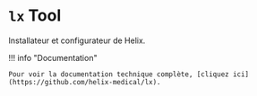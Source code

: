 # `lx` Tool

Installateur et configurateur de Helix.

!!! info "Documentation"

    Pour voir la documentation technique complète, [cliquez ici](https://github.com/helix-medical/lx).
